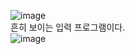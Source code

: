 ![image](https://user-images.githubusercontent.com/76879581/103462949-2eaf9e00-4d6c-11eb-8a61-b6a023eda1b0.png)  
흔히 보이는 입력 프로그램이다.  
![image](https://user-images.githubusercontent.com/76879581/103463014-7f26fb80-4d6c-11eb-9699-4f6fd5500e8c.png)  
